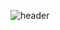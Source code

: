 ![header](https://capsule-render.vercel.app/api?type=venom&color=FD866E&height=300&section=header&text=EMBKSM%20&fontSize=90&animation=twinkling&fontColor=724AD4)

